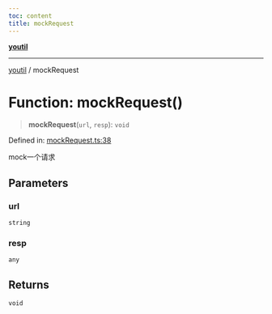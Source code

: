 ```yaml
---
toc: content
title: mockRequest
---
```

[**youtil**](../README.md)

***

[youtil](../globals.md) / mockRequest

# Function: mockRequest()

> **mockRequest**(`url`, `resp`): `void`

Defined in: [mockRequest.ts:38](https://github.com/sxei/youtil/blob/0455fcfbe53956d21f737c88dfe47107d25db202/src/mockRequest.ts#L38)

mock一个请求

## Parameters

### url

`string`

### resp

`any`

## Returns

`void`
